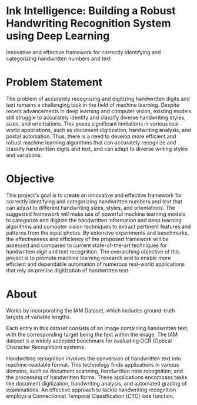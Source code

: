# Ink Intelligence: Building a Robust Handwriting Recognition System using Deep Learning
Innovative and effective framework for correctly identifying and categorizing handwritten numbers and text

# Problem Statement
The problem of accurately recognizing and digitizing handwritten digits and text remains a challenging task in the field of machine learning. Despite recent advancements in deep learning and computer vision, existing models still struggle to accurately identify and classify diverse handwriting styles, sizes, and orientations. This poses significant limitations in various real-world applications, such as document digitization, handwriting analysis, and postal automation. Thus, there is a need to develop more efficient and robust machine learning algorithms that can accurately recognize and classify handwritten digits and text, and can adapt to diverse writing styles and variations.

# Objective
This project's goal is to create an innovative and effective framework for correctly identifying and categorizing handwritten numbers and text that can adjust to different handwriting sizes, styles, and orientations. The suggested framework will make use of powerful machine learning models to categorize and digitize the handwritten information and deep learning algorithms and computer vision techniques to extract pertinent features and patterns from the input photos. By extensive experiments and benchmarks, the effectiveness and efficiency of the proposed framework will be assessed and compared to current state-of-the-art techniques for handwritten digit and text recognition. The overarching objective of this project is to promote machine learning research and to enable more efficient and dependable automation of numerous real-world applications that rely on precise digitization of handwritten text.

# About
Works by incorporating the IAM Dataset, which includes ground-truth targets of variable lengths.

Each entry in this dataset consists of an image containing handwritten text, with the corresponding target being the text within the image. The IAM dataset is a widely accepted benchmark for evaluating OCR (Optical Character Recognition) systems.

Handwriting recognition involves the conversion of handwritten text into machine-readable format. This technology finds applications in various domains, such as document scanning, handwritten note recognition, and the processing of handwritten forms. These applications encompass tasks like document digitization, handwriting analysis, and automated grading of examinations. An effective approach to tackle handwriting recognition employs a Connectionist Temporal Classification (CTC) loss function.
